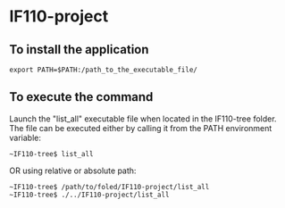# IF110-project

## To install the application
```
export PATH=$PATH:/path_to_the_executable_file/
```

## To execute the command
Launch the "list_all" executable file when located in the IF110-tree folder.
The file can be executed either by calling it from the PATH environment variable:
```
~IF110-tree$ list_all
```

OR using relative or absolute path:
```
~IF110-tree$ /path/to/foled/IF110-project/list_all
~IF110-tree$ ./../IF110-project/list_all


